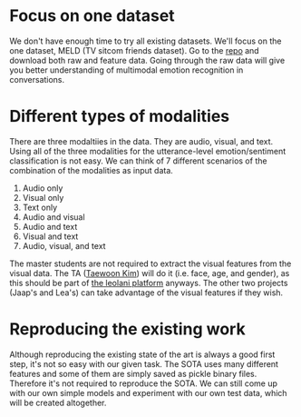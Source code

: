 # Focus on one dataset

We don't have enough time to try all existing datasets. We'll focus on the one dataset, MELD (TV sitcom friends dataset). Go to the [repo](https://affective-meld.github.io/) and download both raw and feature data. Going through the raw data will give you better understanding of multimodal emotion recognition in conversations.

# Different types of modalities

There are three modaltiies in the data. They are audio, visual, and text. Using all of the three modalities for the utterance-level emotion/sentiment classification is not easy. We can think of 7 different scenarios of the combination of the modalities as input data.

1. Audio only
2. Visual only
3. Text only
4. Audio and visual
5. Audio and text
6. Visual and text
7. Audio, visual, and text

The master students are not required to extract the visual features from the visual data. The TA ([Taewoon Kim](https://tae898.github.io/)) will do it (i.e. face, age, and gender), as this should be part of [the leolani platform](https://github.com/leolani/cltl-combot) anyways. The other two projects (Jaap's and Lea's) can take advantage of the visual features if they wish.

# Reproducing the existing work

Although reproducing the existing state of the art is always a good first step, it's not so easy with our given task. The SOTA uses many different features and some of them are simply saved as pickle binary files. Therefore it's not required to reproduce the SOTA. We can still come up with our own simple models and experiment with our own test data, which will be created altogether.
